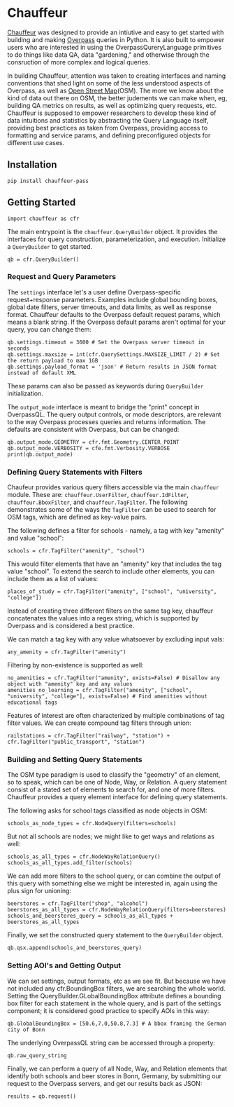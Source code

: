 # Chauffeur
[Chauffeur](https://github.com/rjpolackwich/chauffeur) was designed to provide an intiutive and easy to get started with building and making [Overpass](https://python-overpy.readthedocs.io/en/latest/) queries in Python. It is also built to empower users who are interested in using the OverpassQureryLanguage primitives to do things like data QA, data "gardening," and otherwise through the consruction of more complex and logical queries. 

In building Chauffeur, attention was taken to creating interfaces and naming conventions that shed light on some of the less understood aspects of Overpass, as well as [Open Street Map](https://wiki.openstreetmap.org/wiki/Main_Page)(OSM). The more we know about the kind of data out there on OSM, the better judements we can make when, eg, building QA metrics on results, as well as optimizing query requests, etc. Chauffeur is supposed to empower researchers to develop these kind of data intuitions and statistics by abstracting the Query Language itself, providing best practices as taken from Overpass, providing access to formatting and service params, and defining preconfigured objects for different use cases.

## Installation
```
pip install chauffeur-pass
```

## Getting Started

```
import chauffeur as cfr
```
The main entrypoint is the `chauffeur.QueryBuilder` object. It provides the interfaces for query construction, parameterization, and execution. Initialize a `QueryBuilder` to get started.
```
qb = cfr.QueryBuilder()
```
### Request and Query Parameters
The `settings` interface let's a user define Overpass-specific request+response parameters. Examples include global bounding boxes, global date filters, server timeouts, and data limits, as well as response format. Chauffeur defaults to the Overpass default request params, which means a blank string. If the Overpass default params aren't optimal for your query, you can change them:

```
qb.settings.timeout = 3600 # Set the Overpass server timeout in seconds
qb.settings.maxsize = int(cfr.QuerySettings.MAXSIZE_LIMIT / 2) # Set the return payload to max 1GB
qb.settings.payload_format = 'json' # Return results in JSON format instead of default XML
```
These params can also be passed as keywords during `QueryBuilder` initialization.

The `output_mode` interface is meant to bridge the "print" concept in OverpassQL. The query output controls, or mode descriptors, are relevant to the way Overpass processes queries and returns information. The defaults are consistent with Overpass, but can be changed:
```
qb.output_mode.GEOMETRY = cfr.fmt.Geometry.CENTER_POINT
qb.output_mode.VERBOSITY = cfe.fmt.Verbosity.VERBOSE
print(qb.output_mode)
```

### Defining Query Statements with Filters
Chaufeur provides various query filters accessible via the main `chauffeur` module. These are: `chauffeur.UserFilter`, `chauffeur.IdFilter`, `chauffeur.BboxFilter`, and `chauffeur.TagFilter`. The following demonstrates some of the ways the `TagFilter` can be used to search for OSM tags, which are defined as key-value pairs.

The following defines a filter for schools - namely, a tag with key "amenity" and value "school":
```
schools = cfr.TagFilter("amenity", "school")
```
This would filter elements that have an "amenity" key that includes the tag value "school". To extend the search to include other elements, you can include them as a list of values: 
```
places_of_study = cfr.TagFilter("amenity", ["school", "university", "college"])
```
Instead of creating three different filters on the same tag key, chauffeur concatenates the values into a regex string, which is supported by Overpass and is considered a best practice.

We can match a tag key with any value whatsoever by excluding input vals:
```
any_amenity = cfr.TagFilter("amenity")
```
Filtering by non-existence is supported as well:
```
no_amenities = cfr.TagFilter("amenity", exists=False) # Disallow any object with "amenity" key and any values
amenities_no_learning = cfr.TagFilter("amenity", ["school", "university", "college"], exists=False) # Find amenities without educational tags
```
Features of interest are often characterized by multiple combinations of tag filter values. We can create compound tag filters through union:
```
railstations = cfr.TagFilter("railway", "station") + cfr.TagFilter("public_transport", "station")
```

### Building and Setting Query Statements
The OSM type paradigm is used to classify the "geometry" of an element, so to speak, which can be one of Node, Way, or Relation. A query statement consist of a stated set of elements to search for, and one of more filters. Chauffeur provides a query element interface for defining query statements.

The following asks for school tags classified as node objects in OSM:
```
schools_as_node_types = cfr.NodeQuery(filters=schools)
```
But not all schools are nodes; we might like to get ways and relations as well:
```
schools_as_all_types = cfr.NodeWayRelationQuery()
schools_as_all_types.add_filter(schools)
```
We can add more filters to the school query, or can combine the output of this query with something else we might be interested in, again using the plus sign for unioning:
```
beerstores = cfr.TagFilter("shop", "alcohol")
beerstores_as_all_types = cfr.NodeWayRelationQuery(filters=beerstores)
schools_and_beerstores_query = schools_as_all_types + beerstores_as_all_types
```
Finally, we set the constructed query statement to the `QueryBuilder` object.
```
qb.qsx.append(schools_and_beerstores_query)
```

### Setting AOI's and Getting Output
We can set settings, output formats, etc as we see fit. But because we have not included any cfr.BoundingBox filters, we are searching the whole world. Setting the QueryBuilder.GLobalBoundingBox attribute defines a bounding box filter for each statement in the whole query, and is part of the settings component; it is considered good practice to specify AOIs in this way:
```
qb.GlobalBoundingBox = [50.6,7.0,50.8,7.3] # A bbox framing the German city of Bonn
```
The underlying OverpassQL string can be accessed through a property:
```
qb.raw_query_string
```
Finally, we can perform a query of all Node, Way, and Relation elements that identify both schools and beer stores in Bonn, Germany, by submitting our request to the Overpass servers, and get our results back as JSON:
```
results = qb.request()
```






